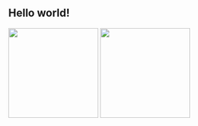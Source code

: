 ## Hello world!

<div>
  <img height="180cm" src="https://github-readme-stats.vercel.app/api?username=FGMDev&show_icons=true&theme=transparent"/>
  <img height="180cm" src="https://github-readme-stats.vercel.app/api/top-langs/?username=FGMDev&layout=compact&theme=compact"/>
</div>
